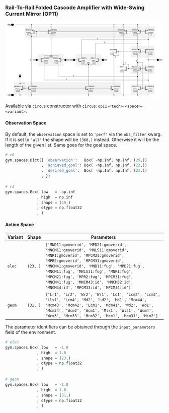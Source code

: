 ### Rail-To-Rail Folded Cascode Amplifier with Wide-Swing Current Mirror (OP11)

![op11](https://raw.githubusercontent.com/matthschw/ace/main/figures/op11.png)

Available via `circus` constructor with `circus:op11-<tech>-<space>-<variant>`.

#### Observation Space

By default, the `observation` space is set to `'perf'` via the `obs_filter`
kwarg. If it is set to `'all'` the shape will be `(368,)` instead. Otherwise it
will be the length of the given list. Same goes for the goal space.

```python
# v0
gym.spaces.Dict({ 'observation':   Box( -np.Inf, np.Inf, (29,))
                , 'achieved_goal': Box( -np.Inf, np.Inf, (23,))
                , 'desired_goal':  Box( -np.Inf, np.Inf, (23,))
                , })

# v1
gym.spaces.Box( low   = -np.inf
              , high  = np.inf
              , shape = (29,)
              , dtype = np.float32
              , )

```

#### Action Space 


| Variant | Shape    | Parameters                                                                                                                                                                                                                                                                                                                                                       |
|---------|----------|------------------------------------------------------------------------------------------------------------------------------------------------------------------------------------------------------------------------------------------------------------------------------------------------------------------------------------------------------------------|
| `elec`  | `(23, )` | `['MND11:gmoverid', 'MPD21:gmoverid', 'MNCM11:gmoverid', 'MNLS11:gmoverid', 'MNR1:gmoverid', 'MPCM21:gmoverid', 'MPR2:gmoverid', 'MPCM31:gmoverid', 'MNCM41:gmoverid', 'MND11:fug', 'MPD21:fug', 'MNCM11:fug', 'MNLS11:fug', 'MNR1:fug', 'MPCM21:fug', 'MPR2:fug', 'MPCM31:fug', 'MNCM41:fug', 'MNCM43:id', 'MNCM32:id', 'MNCM44:id', 'MPCM33:id', 'MPCM34:id']` |
| `geom`  | `(31, )` | `['Lr1', 'Lr2', 'Wr2', 'Wr1', 'Ld1', 'Lcm2', 'Lcm3', 'Lls1', 'Lcm4', 'Md2', 'Ld2', 'Md1', 'Mcm44', 'Mcm43', 'Mcm42', 'Lcm1', 'Mcm41', 'Wd2', 'Wd1', 'Mcm34', 'Wcm2', 'Wcm1', 'Mls1', 'Wls1', 'Wcm4', 'Wcm3', 'Mcm33', 'Mcm32', 'Mcm1', 'Mcm31', 'Mcm2']`                                                                                                         |

The parameter identifiers can be obtained through the `input_parameters` field
of the environment.

```python
# elec
gym.spaces.Box( low   = -1.0
              , high  = 1.0
              , shape = (23,)
              , dtype = np.float32
              , )

# geom
gym.spaces.Box( low   = -1.0
              , high  = 1.0
              , shape = (31,)
              , dtype = np.float32
              , )
```


